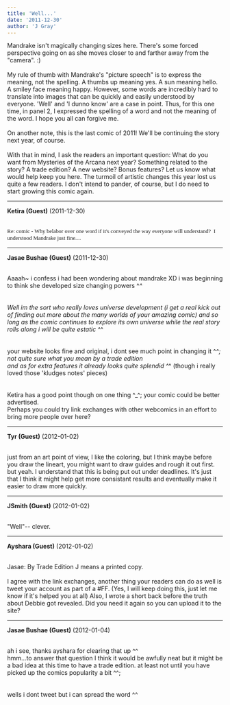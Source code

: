 ```yaml
---
title: 'Well...'
date: '2011-12-30'
author: 'J Gray'
---
```


Mandrake isn't magically changing sizes here. There's some forced perspective going on as she moves closer to and farther away from the "camera". :)<br><br>My rule of thumb with Mandrake's "picture speech" is to express the meaning, not the spelling. A thumbs up meaning yes. A sun meaning hello. A smiley face meaning happy. However, some words are incredibly hard to translate into images that can be quickly and easily understood by everyone. 'Well' and 'I dunno know' are a case in point. Thus, for this one time, in panel 2, I expressed the spelling of a word and not the meaning of the word. I hope you all can forgive me.<br><br>On another note, this is the last comic of 2011! We'll be continuing the story next year, of course. <br><br>With that in mind, I ask the readers an important question: What do you want from Mysteries of the Arcana next year? Something related to the story? A trade edition? A new website? Bonus features? Let us know what would help keep you here. The turmoil of artistic changes this year lost us quite a few readers. I don't intend to pander, of course, but I do need to start growing this comic again.<br>

---
**Ketira (Guest)** (2011-12-30)

<br> <font face="Verdana" size="2">Re: comic - Why belabor over one word if it's conveyed the way everyone will understand? &nbsp;I understood Mandrake just fine.... &nbsp;</font>

---
**Jasae Bushae (Guest)** (2011-12-30)

<br> Aaaah~ i confess i had been wondering about mandrake XD i was beginning to think she developed size changing powers ^_^
<br>
<br>
<br>Well im the sort who really loves universe development (i get a real kick out of finding out more about the many worlds of your amazing comic)  and so long as the comic continues to explore its own universe while the real story rolls along i will be quite estatic ^_^
<br>
<br>
<br>your website looks fine and original, i dont see much point in changing it ^_^;
<br>not quite sure what you mean by a trade edition
<br>and as for extra features it already looks quite splendid ^_^ (though i really loved those 'kludges notes' pieces) 
<br>
<br>
<br>Ketira has a good point though on one thing ^_^; your comic could be better advertised.
<br>Perhaps you could try link exchanges with other webcomics in an effort to bring more people over here?

---
**Tyr (Guest)** (2012-01-02)

<br> just from an art point of view, I like the coloring, but I think maybe before you draw the lineart, you might want to draw guides and rough it out first. but yeah. I understand that this is being put out under deadlines. It's just that I think it might help get more consistant results and eventually make it easier to draw more quickly.

---
**JSmith (Guest)** (2012-01-02)

<br> "Well"-- clever.<br>

---
**Ayshara (Guest)** (2012-01-02)

<br> Jasae: By Trade Edition J means a printed copy.<br><br>I agree with the link exchanges, another thing your readers can do as well is tweet your account as part of a #FF. (Yes, I will keep doing this, just let me know if it's helped you at all) Also, I wrote a short back before the truth about Debbie got revealed. Did you need it again so you can upload it to the site?<br>

---
**Jasae Bushae (Guest)** (2012-01-04)

<br> ah i see, thanks ayshara for clearing that up ^^
<br>hmm...to answer that question I think it would be awfully neat but it might be a bad idea at this time to have a trade edition. at least not until you have picked up the comics popularity a bit ^^;
<br>
<br>
<br>wells i dont tweet but i can spread the word ^^

